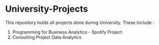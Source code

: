 # University-Projects

This repository holds all projects done during University.
These include :
1. Programming for Business Analytics - Spotify Project
2. Consulting Project Data Analytics 
